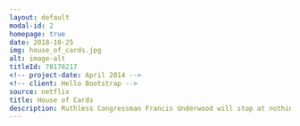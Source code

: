 ```yaml
---
layout: default
modal-id: 2
homepage: true
date: 2018-10-25
img: house_of_cards.jpg
alt: image-alt
titleId: 70178217
<!-- project-date: April 2014 -->
<!-- client: Hello Bootstrap -->
source: netflix
title: House of Cards
description: Ruthless Congressman Francis Underwood will stop at nothing to ascend the ranks of power in Washington, D.C., in this wicked political drama. ... After a stunning betrayal, veteran Congressman Frank Underwood and his equally ambitious wife Claire launch a vengeful scheme to grab power. Starring-  Kevin Spacey, Michel Gill, Robin Wright
---
```

